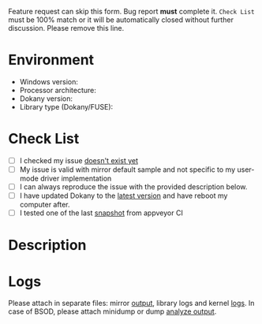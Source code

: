 Feature request can skip this form. Bug report **must** complete it. `Check List` must be 100% match or it will be automatically closed without further discussion. Please remove this line.

# Environment
 * Windows version: 
 * Processor architecture: 
 * Dokany version: 
 * Library type (Dokany/FUSE): 
 
# Check List
  - [ ] I checked my issue [doesn't exist yet](https://github.com/dokan-dev/dokany/issues?utf8=%E2%9C%93&q=is%3Aissue)
  - [ ] My issue is valid with mirror default sample and not specific to my user-mode driver implementation
  - [ ] I can always reproduce the issue with the provided description below.
  - [ ] I have updated Dokany to the [latest version](https://github.com/dokan-dev/dokany/releases) and have reboot my computer after.
  - [ ] I tested one of the last [snapshot](https://github.com/dokan-dev/dokany/wiki/Build#user-snapshot) from appveyor CI

# Description


# Logs
Please attach in separate files: mirror [output](https://github.com/dokan-dev/dokany/wiki/How-to-Debug-Dokan#mirrorfs), library logs and kernel [logs](https://github.com/dokan-dev/dokany/wiki/How-to-Debug-Dokan#get-logs).
In case of BSOD, please attach minidump or dump [analyze output](https://github.com/dokan-dev/dokany/wiki/How-to-Debug-Dokan#crash-report-bsod).
